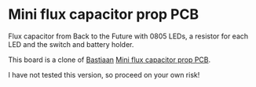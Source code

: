 # Mini flux capacitor prop PCB

Flux capacitor from Back to the Future with 0805 LEDs, a resistor for each LED and the switch and battery holder.

This board is a clone of [Bastiaan](https://hackaday.io/bastiaan) [Mini flux capacitor prop PCB](https://hackaday.io/project/25913).

I have not tested this version, so proceed on your own risk!

